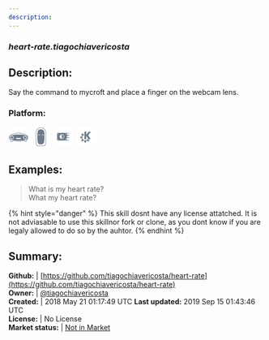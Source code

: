 ```yaml
---
description: 
---
```


### _heart-rate.tiagochiavericosta_  
## Description:  
Say the command to mycroft and place a finger on the webcam lens.  
### Platform:  
 ![Mark I](../.gitbook/assets/mark-1-icon.png)  ![Mark II](../.gitbook/assets/mark-2-icon.png)  ![Picroft](../.gitbook/assets/picroft-icon.png)  ![plasmoid](../.gitbook/assets/kde.png)   
  
## Examples:  
> What is my heart rate?  
> What my heart rate?  
  
{% hint style="danger" %}
This skill dosnt have any license attatched. It is not adviasable to use this skillnor fork or clone, as you dont know if you are legaly allowed to do so by the auhtor.
{% endhint %}
  
## Summary:  
**Github:** | [https://github.com/tiagochiavericosta/heart-rate](https://github.com/tiagochiavericosta/heart-rate)  
**Owner:** | [@tiagochiavericosta](https://github.com/tiagochiavericosta)  
**Created:** | 2018 May 21 01:17:49 UTC  **Last updated:** 2019 Sep 15 01:43:46 UTC  
**License:** | No License  
**Market status:** | [Not in Market](https://market.mycroft.ai/skill/)  
